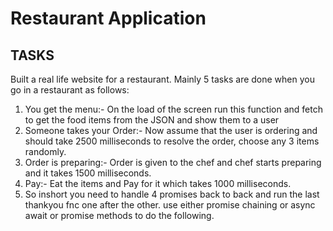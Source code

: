 # **Restaurant Application**


## TASKS
Built a real life website for a restaurant. Mainly 5 tasks are done when you go in a restaurant as follows:

1. You get the menu:- On the load of the screen run this function and fetch to get the food items from the JSON and show them to a user
2. Someone takes your Order:- Now assume that the user is ordering and should take 2500 milliseconds to resolve the order, choose any 3 items randomly.
3. Order is preparing:- Order is given to the chef and chef starts preparing and it takes 1500 milliseconds.
4. Pay:- Eat the items and Pay for it which takes 1000 milliseconds.
5. So inshort you need to handle 4 promises back to back and run the last thankyou fnc one after the other. use either promise chaining or async await
   or promise methods to do the following.

